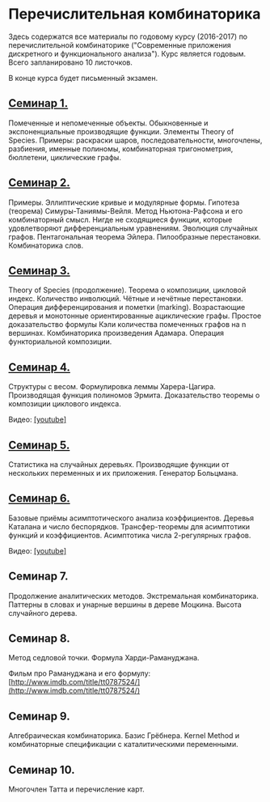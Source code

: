 # Перечислительная комбинаторика
Здесь содержатся все материалы по годовому курсу (2016-2017) по перечислительной комбинаторике ("Современные приложения дискретного и функционального анализа"). Курс является годовым. Всего запланировано 10 листочков.

В конце курса будет письменный экзамен.

## [Семинар 1.](https://github.com/Electric-tric/mipt-teach-enum-comb/releases/download/v0.4/sem1.pdf)
Помеченные и непомеченные объекты. Обыкновенные и экспоненциальные производящие функции. Элементы Theory of Species.
Примеры: раскраски шаров, последовательности, многочлены, разбиения, именные полиномы, комбинаторная тригонометрия, бюллетени, циклические графы.
## [Семинар 2.](https://github.com/Electric-tric/mipt-teach-enum-comb/releases/download/v0.4/sem2.pdf)
Примеры. Эллиптические кривые и модулярные формы. Гипотеза (теорема) Симуры-Таниямы-Вейля. Метод Ньютона-Рафсона и его комбинаторный смысл. Нигде не сходящиеся функции, которые удовлетворяют дифференциальным уравнениям. Эволюция случайных графов. Пентагональная теорема Эйлера. Пилообразные перестановки. Комбинаторика слов.
## [Семинар 3.](https://github.com/Electric-tric/mipt-teach-enum-comb/releases/download/v0.4/sem3.pdf)
Theory of Species (продолжение). Теорема о композиции, цикловой индекс. Количество инволюций. Чётные и нечётные перестановки. Операция дифференцирования и пометки (marking). Возрастающие деревья и монотонные ориентированные ациклические графы. Простое доказательство формулы Кэли количества помеченных графов на n вершинах. Комбинаторика произведения Адамара. Операция функториальной композиции.
## [Семинар 4.](https://github.com/Electric-tric/mipt-teach-enum-comb/releases/download/v0.4/sem4.pdf)
Структуры с весом. Формулировка леммы Харера-Цагира. Производящая функция полиномов Эрмита. Доказательство теоремы о композиции циклового индекса.

Видео: [[youtube]](https://www.youtube.com/watch?v=y0MuyV9brXs&list=PLHqbWVnDLbsHJRj095gAI2aZ33WG4E6aA&index=1)
## [Семинар 5.](https://github.com/Electric-tric/mipt-teach-enum-comb/releases/download/0.5.1/sem5.pdf)
Статистика на случайных деревьях. Производящие функции от нескольких переменных и их приложения. Генератор Больцмана.
## [Семинар 6.](https://github.com/Electric-tric/mipt-teach-enum-comb/releases/download/0.6/sem6.pdf)
Базовые приёмы асимптотического анализа коэффициентов. Деревья Каталана и число беспорядков. Трансфер-теоремы для асимптотики функций и коэффициентов. Асимптотика числа 2-регулярных графов.

Видео: [[youtube]](https://www.youtube.com/watch?v=LQeQsyyHL3E&index=2&list=PLHqbWVnDLbsHJRj095gAI2aZ33WG4E6aA)

## Семинар 7.
Продолжение аналитических методов. Экстремальная комбинаторика.
Паттерны в словах и унарные вершины в дереве Моцкина. Высота случайного дерева.

## Семинар 8.
Метод седловой точки. Формула Харди-Рамануджана.

Фильм про Рамануджана и его формулу: [http://www.imdb.com/title/tt0787524/](http://www.imdb.com/title/tt0787524/)
## Семинар 9.
Алгебраическая комбинаторика. Базис Грёбнера. Kernel Method и комбинаторные спецификации с каталитическими переменными.

## Семинар 10.
Многочлен Татта и перечисление карт.
